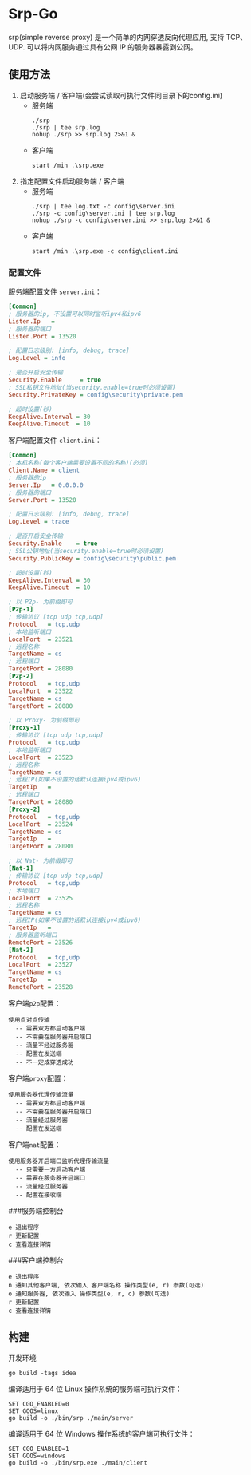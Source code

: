# Srp-Go

srp(simple reverse proxy) 是一个简单的内网穿透反向代理应用, 支持 TCP、UDP. 可以将内网服务通过具有公网 IP 的服务器暴露到公网。

## 使用方法
1. 启动服务端 / 客户端(会尝试读取可执行文件同目录下的config.ini)
    - 服务端
        ```shell
        ./srp
        ./srp | tee srp.log
        nohup ./srp >> srp.log 2>&1 &
        ```
    - 客户端
        ```shell
        start /min .\srp.exe
        ```
2. 指定配置文件启动服务端 / 客户端
    - 服务端
        ```shell
        ./srp | tee log.txt -c config\server.ini
        ./srp -c config\server.ini | tee srp.log
        nohup ./srp -c config\server.ini >> srp.log 2>&1 &
        ```
    - 客户端
        ```shell
        start /min .\srp.exe -c config\client.ini
        ```

### 配置文件

服务端配置文件 `server.ini`：
```ini
[Common]
; 服务器的ip, 不设置可以同时监听ipv4和ipv6
Listen.Ip   =
; 服务器的端口
Listen.Port = 13520

; 配置日志级别: [info, debug, trace]
Log.Level = info

; 是否开启安全传输
Security.Enable     = true
; SSL私钥文件地址(当security.enable=true时必须设置)
Security.PrivateKey = config\security\private.pem

; 超时设置(秒)
KeepAlive.Interval = 30
KeepAlive.Timeout  = 10
```

客户端配置文件 `client.ini`：
```ini
[Common]
; 本机名称(每个客户端需要设置不同的名称)(必须)
Client.Name = client
; 服务器的ip
Server.Ip   = 0.0.0.0
; 服务器的端口
Server.Port = 13520

; 配置日志级别: [info, debug, trace]
Log.Level = trace

; 是否开启安全传输
Security.Enable    = true
; SSL公钥地址(当security.enable=true时必须设置)
Security.PublicKey = config\security\public.pem

; 超时设置(秒)
KeepAlive.Interval = 30
KeepAlive.Timeout  = 10

; 以 P2p- 为前缀即可
[P2p-1]
; 传输协议 [tcp udp tcp,udp]
Protocol   = tcp,udp
; 本地监听端口
LocalPort  = 23521
; 远程名称
TargetName = cs
; 远程端口
TargetPort = 28080
[P2p-2]
Protocol   = tcp,udp
LocalPort  = 23522
TargetName = cs
TargetPort = 28080

; 以 Proxy- 为前缀即可
[Proxy-1]
; 传输协议 [tcp udp tcp,udp]
Protocol   = tcp,udp
; 本地监听端口
LocalPort  = 23523
; 远程名称
TargetName = cs
; 远程IP(如果不设置的话默认连接ipv4或ipv6)
TargetIp   =
; 远程端口
TargetPort = 28080
[Proxy-2]
Protocol   = tcp,udp
LocalPort  = 23524
TargetName = cs
TargetIp   =
TargetPort = 28080

; 以 Nat- 为前缀即可
[Nat-1]
; 传输协议 [tcp udp tcp,udp]
Protocol   = tcp,udp
; 本地端口
LocalPort  = 23525
; 远程名称
TargetName = cs
; 远程IP(如果不设置的话默认连接ipv4或ipv6)
TargetIp   =
; 服务器监听端口
RemotePort = 23526
[Nat-2]
Protocol   = tcp,udp
LocalPort  = 23527
TargetName = cs
TargetIp   =
RemotePort = 23528
```

客户端`p2p`配置：
```text
使用点对点传输
  -- 需要双方都启动客户端
  -- 不需要在服务器开启端口
  -- 流量不经过服务器
  -- 配置在发送端
  -- 不一定成穿透成功
```

客户端`proxy`配置：
```text
使用服务器代理传输流量
  -- 需要双方都启动客户端
  -- 不需要在服务器开启端口
  -- 流量经过服务器
  -- 配置在发送端
```

客户端`nat`配置：
```text
使用服务器开启端口监听代理传输流量
  -- 只需要一方启动客户端
  -- 需要在服务器开启端口
  -- 流量经过服务器
  -- 配置在接收端
```

###服务端控制台
```text
e 退出程序
r 更新配置
c 查看连接详情
```
###客户端控制台
```text
e 退出程序
n 通知其他客户端, 依次输入 客户端名称 操作类型(e, r) 参数(可选)
o 通知服务器, 依次输入 操作类型(e, r, c) 参数(可选)
r 更新配置
c 查看连接详情
```

## 构建
开发环境
```shell
go build -tags idea
```
编译适用于 64 位 Linux 操作系统的服务端可执行文件：
```shell
SET CGO_ENABLED=0
SET GOOS=linux
go build -o ./bin/srp ./main/server
```
编译适用于 64 位 Windows 操作系统的客户端可执行文件：
```shell
SET CGO_ENABLED=1
SET GOOS=windows
go build -o ./bin/srp.exe ./main/client
```
